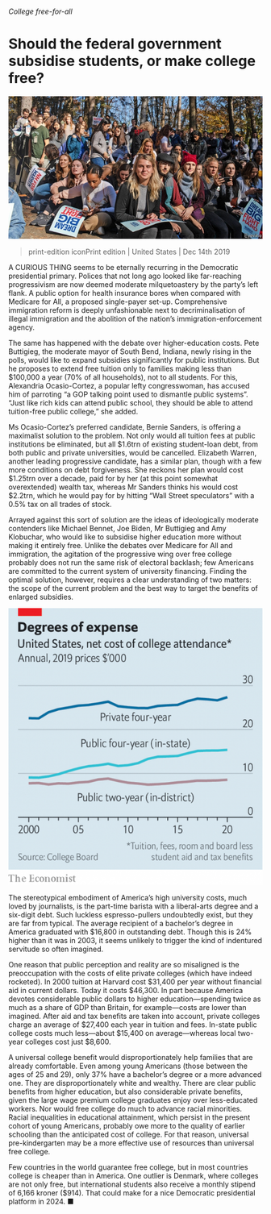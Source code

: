 ###### College free-for-all

# Should the federal government subsidise students, or make college free? 

![image](images/20191214_USP004_0.jpg) 

> print-edition iconPrint edition | United States | Dec 14th 2019 

A CURIOUS THING seems to be eternally recurring in the Democratic presidential primary. Polices that not long ago looked like far-reaching progressivism are now deemed moderate milquetoastery by the party’s left flank. A public option for health insurance bores when compared with Medicare for All, a proposed single-payer set-up. Comprehensive immigration reform is deeply unfashionable next to decriminalisation of illegal immigration and the abolition of the nation’s immigration-enforcement agency. 

The same has happened with the debate over higher-education costs. Pete Buttigieg, the moderate mayor of South Bend, Indiana, newly rising in the polls, would like to expand subsidies significantly for public institutions. But he proposes to extend free tuition only to families making less than $100,000 a year (70% of all households), not to all students. For this, Alexandria Ocasio-Cortez, a popular lefty congresswoman, has accused him of parroting “a GOP talking point used to dismantle public systems”. “Just like rich kids can attend public school, they should be able to attend tuition-free public college,” she added. 

Ms Ocasio-Cortez’s preferred candidate, Bernie Sanders, is offering a maximalist solution to the problem. Not only would all tuition fees at public institutions be eliminated, but all $1.6trn of existing student-loan debt, from both public and private universities, would be cancelled. Elizabeth Warren, another leading progressive candidate, has a similar plan, though with a few more conditions on debt forgiveness. She reckons her plan would cost $1.25trn over a decade, paid for by her (at this point somewhat overextended) wealth tax, whereas Mr Sanders thinks his would cost $2.2trn, which he would pay for by hitting “Wall Street speculators” with a 0.5% tax on all trades of stock. 

Arrayed against this sort of solution are the ideas of ideologically moderate contenders like Michael Bennet, Joe Biden, Mr Buttigieg and Amy Klobuchar, who would like to subsidise higher education more without making it entirely free. Unlike the debates over Medicare for All and immigration, the agitation of the progressive wing over free college probably does not run the same risk of electoral backlash; few Americans are committed to the current system of university financing. Finding the optimal solution, however, requires a clear understanding of two matters: the scope of the current problem and the best way to target the benefits of enlarged subsidies. 

![image](images/20191214_USC682.png) 

The stereotypical embodiment of America’s high university costs, much loved by journalists, is the part-time barista with a liberal-arts degree and a six-digit debt. Such luckless espresso-pullers undoubtedly exist, but they are far from typical. The average recipient of a bachelor’s degree in America graduated with $16,800 in outstanding debt. Though this is 24% higher than it was in 2003, it seems unlikely to trigger the kind of indentured servitude so often imagined. 

One reason that public perception and reality are so misaligned is the preoccupation with the costs of elite private colleges (which have indeed rocketed). In 2000 tuition at Harvard cost $31,400 per year without financial aid in current dollars. Today it costs $46,300. In part because America devotes considerable public dollars to higher education—spending twice as much as a share of GDP than Britain, for example—costs are lower than imagined. After aid and tax benefits are taken into account, private colleges charge an average of $27,400 each year in tuition and fees. In-state public college costs much less—about $15,400 on average—whereas local two-year colleges cost just $8,600. 

A universal college benefit would disproportionately help families that are already comfortable. Even among young Americans (those between the ages of 25 and 29), only 37% have a bachelor’s degree or a more advanced one. They are disproportionately white and wealthy. There are clear public benefits from higher education, but also considerable private benefits, given the large wage premium college graduates enjoy over less-educated workers. Nor would free college do much to advance racial minorities. Racial inequalities in educational attainment, which persist in the present cohort of young Americans, probably owe more to the quality of earlier schooling than the anticipated cost of college. For that reason, universal pre-kindergarten may be a more effective use of resources than universal free college. 

Few countries in the world guarantee free college, but in most countries college is cheaper than in America. One outlier is Denmark, where colleges are not only free, but international students also receive a monthly stipend of 6,166 kroner ($914). That could make for a nice Democratic presidential platform in 2024. ■ 

